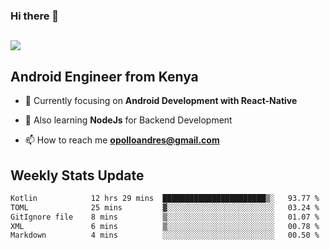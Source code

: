 ### Hi there 👋
<h2 align="left"><img src="https://readme-typing-svg.herokuapp.com?color=000000&lines=I'm+Andrew+Opollo😊;Welcome+to+my+Github😜"> </h2>

## Android Engineer from Kenya


- 🌱 Currently focusing on **Android Development with React-Native**

- 🔭 Also learning **NodeJs** for Backend Development

- 📫 How to reach me **opolloandres@gmail.com**


## Weekly Stats Update
<!--START_SECTION:waka-->

```txt
Kotlin            12 hrs 29 mins  ███████████████████████▒░   93.77 %
TOML              25 mins         ▓░░░░░░░░░░░░░░░░░░░░░░░░   03.24 %
GitIgnore file    8 mins          ▒░░░░░░░░░░░░░░░░░░░░░░░░   01.07 %
XML               6 mins          ▒░░░░░░░░░░░░░░░░░░░░░░░░   00.78 %
Markdown          4 mins          ░░░░░░░░░░░░░░░░░░░░░░░░░   00.50 %
```

<!--END_SECTION:waka-->




